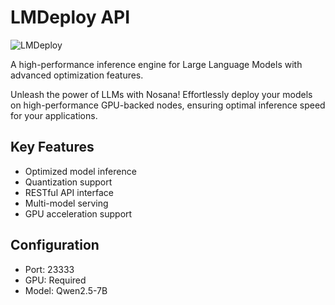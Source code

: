 # LMDeploy API

![LMDeploy](https://avatars.githubusercontent.com/u/135356492?s=280&v=4)

A high-performance inference engine for Large Language Models with advanced optimization features.

Unleash the power of LLMs with Nosana! Effortlessly deploy your models on high-performance GPU-backed nodes, ensuring optimal inference speed for your applications.

## Key Features
- Optimized model inference
- Quantization support
- RESTful API interface
- Multi-model serving
- GPU acceleration support

## Configuration
- Port: 23333
- GPU: Required
- Model: Qwen2.5-7B